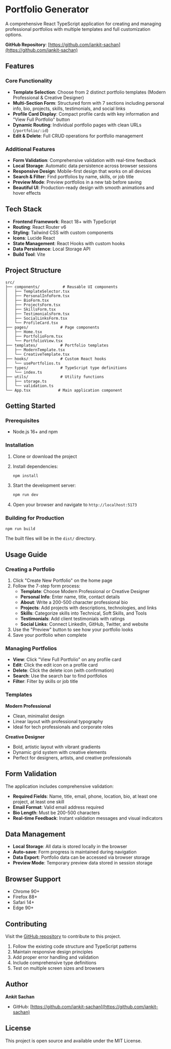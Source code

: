 # Portfolio Generator

A comprehensive React TypeScript application for creating and managing professional portfolios with multiple templates and full customization options.

**GitHub Repository**: [https://github.com/iankit-sachan](https://github.com/iankit-sachan)

## Features

### Core Functionality
- **Template Selection**: Choose from 2 distinct portfolio templates (Modern Professional & Creative Designer)
- **Multi-Section Form**: Structured form with 7 sections including personal info, bio, projects, skills, testimonials, and social links
- **Profile Card Display**: Compact profile cards with key information and "View Full Portfolio" button
- **Dynamic Routing**: Individual portfolio pages with clean URLs (`/portfolio/:id`)
- **Edit & Delete**: Full CRUD operations for portfolio management

### Additional Features
- **Form Validation**: Comprehensive validation with real-time feedback
- **Local Storage**: Automatic data persistence across browser sessions
- **Responsive Design**: Mobile-first design that works on all devices
- **Search & Filter**: Find portfolios by name, skills, or job title
- **Preview Mode**: Preview portfolios in a new tab before saving
- **Beautiful UI**: Production-ready design with smooth animations and hover effects

## Tech Stack

- **Frontend Framework**: React 18+ with TypeScript
- **Routing**: React Router v6
- **Styling**: Tailwind CSS with custom components
- **Icons**: Lucide React
- **State Management**: React Hooks with custom hooks
- **Data Persistence**: Local Storage API
- **Build Tool**: Vite

## Project Structure

```
src/
├── components/          # Reusable UI components
│   ├── TemplateSelector.tsx
│   ├── PersonalInfoForm.tsx
│   ├── BioForm.tsx
│   ├── ProjectsForm.tsx
│   ├── SkillsForm.tsx
│   ├── TestimonialsForm.tsx
│   ├── SocialLinksForm.tsx
│   └── ProfileCard.tsx
├── pages/              # Page components
│   ├── Home.tsx
│   ├── PortfolioForm.tsx
│   └── PortfolioView.tsx
├── templates/          # Portfolio templates
│   ├── ModernTemplate.tsx
│   └── CreativeTemplate.tsx
├── hooks/              # Custom React hooks
│   └── usePortfolios.ts
├── types/              # TypeScript type definitions
│   └── index.ts
├── utils/              # Utility functions
│   ├── storage.ts
│   └── validation.ts
└── App.tsx            # Main application component
```

## Getting Started

### Prerequisites
- Node.js 16+ and npm

### Installation

1. Clone or download the project
2. Install dependencies:
   ```bash
   npm install
   ```

3. Start the development server:
   ```bash
   npm run dev
   ```

4. Open your browser and navigate to `http://localhost:5173`

### Building for Production

```bash
npm run build
```

The built files will be in the `dist/` directory.

## Usage Guide

### Creating a Portfolio

1. Click "Create New Portfolio" on the home page
2. Follow the 7-step form process:
   - **Template**: Choose Modern Professional or Creative Designer
   - **Personal Info**: Enter name, title, contact details
   - **About**: Write a 200-500 character professional bio
   - **Projects**: Add projects with descriptions, technologies, and links
   - **Skills**: Categorize skills into Technical, Soft Skills, and Tools
   - **Testimonials**: Add client testimonials with ratings
   - **Social Links**: Connect LinkedIn, GitHub, Twitter, and website
3. Use the "Preview" button to see how your portfolio looks
4. Save your portfolio when complete

### Managing Portfolios

- **View**: Click "View Full Portfolio" on any profile card
- **Edit**: Click the edit icon on a profile card
- **Delete**: Click the delete icon (with confirmation)
- **Search**: Use the search bar to find portfolios
- **Filter**: Filter by skills or job title

### Templates

**Modern Professional**
- Clean, minimalist design
- Linear layout with professional typography
- Ideal for tech professionals and corporate roles

**Creative Designer**
- Bold, artistic layout with vibrant gradients
- Dynamic grid system with creative elements
- Perfect for designers, artists, and creative professionals

## Form Validation

The application includes comprehensive validation:

- **Required Fields**: Name, title, email, phone, location, bio, at least one project, at least one skill
- **Email Format**: Valid email address required
- **Bio Length**: Must be 200-500 characters
- **Real-time Feedback**: Instant validation messages and visual indicators

## Data Management

- **Local Storage**: All data is stored locally in the browser
- **Auto-save**: Form progress is maintained during navigation
- **Data Export**: Portfolio data can be accessed via browser storage
- **Preview Mode**: Temporary preview data stored in session storage

## Browser Support

- Chrome 90+
- Firefox 88+
- Safari 14+
- Edge 90+

## Contributing

Visit the [GitHub repository](https://github.com/iankit-sachan) to contribute to this project.

1. Follow the existing code structure and TypeScript patterns
2. Maintain responsive design principles
3. Add proper error handling and validation
4. Include comprehensive type definitions
5. Test on multiple screen sizes and browsers

## Author

**Ankit Sachan**
- GitHub: [https://github.com/iankit-sachan](https://github.com/iankit-sachan)

## License

This project is open source and available under the MIT License.